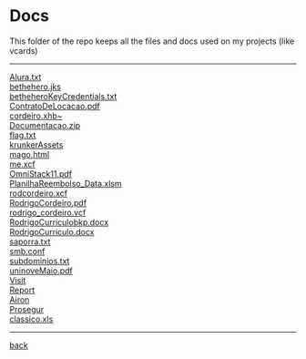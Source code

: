 # Docs
This folder of the repo keeps all the files and docs used on my projects (like vcards)

---------------------------
[Alura.txt](Alura.txt)<br>
[bethehero.jks](bethehero.jks)<br>
[betheheroKeyCredentials.txt](betheheroKeyCredentials.txt)<br>
[ContratoDeLocacao.pdf](ContratoDeLocacao.pdf)<br>
[cordeiro.xhb~](cordeiro.xhb~)<br>
[Documentacao.zip](Documentacao.zip)<br>
[flag.txt](flag.txt)<br>
[krunkerAssets](krunkerAssets)<br>
[mago.html](mago.html)<br>
[me.xcf](me.xcf)<br>
[OmniStack11.pdf](OmniStack11.pdf)<br>
[PlanilhaReembolso_Data.xlsm](PlanilhaReembolso_Data.xlsm)<br>
[rodcordeiro.xcf](rodcordeiro.xcf)<br>
[RodrigoCordeiro.pdf](RodrigoCordeiro.pdf)<br>
[rodrigo_cordeiro.vcf](rodrigo_cordeiro.vcf)<br>
[RodrigoCurriculobkp.docx](RodrigoCurriculobkp.docx)<br>
[RodrigoCurriculo.docx](RodrigoCurriculo.docx)<br>
[saporra.txt](saporra.txt)<br>
[smb.conf](smb.conf)<br>
[subdominios.txt](subdominios.txt)<br>
[uninoveMaio.pdf](uninoveMaio.pdf)<br>
[Visit](Visit)<br>
[Report](Report)<br>
[Airon](Airon)<br>
[Prosegur](Prosegur)<br>
[classico.xls](classico.xls)<br>

---------------------------

[back](../)
